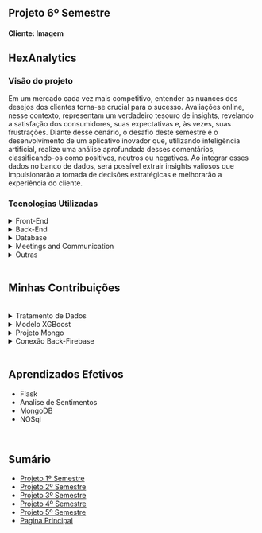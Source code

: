 <h2>Projeto 6º Semestre</h2>
<h4>Cliente: Imagem</h4>

<h2>HexAnalytics</h2>

<h3>Visão do projeto</h3>

<p>Em um mercado cada vez mais competitivo, entender as nuances dos desejos dos clientes torna-se crucial para o sucesso. Avaliações online, nesse contexto, representam um verdadeiro tesouro de insights, revelando a satisfação dos consumidores, suas expectativas e, às vezes, suas frustrações. Diante desse cenário, o desafio deste semestre é o desenvolvimento de um aplicativo inovador que, utilizando inteligência artificial, realize uma análise aprofundada desses comentários, classificando-os como positivos, neutros ou negativos. Ao integrar esses dados no banco de dados, será possível extrair insights valiosos que impulsionarão a tomada de decisões estratégicas e melhorarão a experiência do cliente.</p>


<h3>Tecnologias Utilizadas</h3>

<details>
<summary>Front-End</summary>

* [React](https://pt-br.legacy.reactjs.org/)
* [HTML](https://www.w3schools.com/html/)
* [CSS](https://www.w3schools.com/css/)

</details>

<details>
<summary>Back-End</summary>

- [Python](https://www.python.org/)
- [Flask](https://flask.palletsprojects.com/en/3.0.x/)
- [Jupyter](https://jupyter.org/)
- [XGBoost](https://xgboost.readthedocs.io/en/stable/)
</details>

<details>
<summary>Database</summary>

- [MongoDB](https://www.mongodb.com/atlas)
- [Firebase](https://firebase.google.com/?hl=pt-br)
</details>

<details>
<summary>Meetings and Communication</summary>

- [Discord](https://discord.com/?msclkid=b4f5af84b8f811ecbd81c127a0ae68a7)
- [Whatsapp](https://www.whatsapp.com/)
- [Slack](https://slack.com/intl/pt-br/?msclkid=c00e628eb8f811ecaef374bb86d7f056)
</details>


<details>
    <summary>Outras</summary>
    <br>

- [GitHub](https://github.com/)
- [Git](https://github.com/)
</details>

<br>


<h2>Minhas Contribuições</h2>
<br>

<details>
    <summary>Tratamento de Dados</summary>
    <p>Para treinar um modelo de aprendizagem de maquino é preciso preparar o dado e ajudei a fazer os passos pelo qual nossa base de treino passa</p>
    
```
  # Cria uma nova coluna para classificar entre comentários positivos(2), negativos(0) ou neutros(1) com base na nota:
dataset['feeling'] = np.where(dataset['overall_rating'] < 3, 0, np.where(dataset['overall_rating'] == 3, 1, 2))

# Mostra os primeiros registros do dataset
print("Primeiros registros do dataset:")
print(tabulate(dataset.head(10), headers='keys', tablefmt='pipe'))

# Criação da instância do lematizador e das stopwords
lemmatizer = WordNetLemmatizer()
stop_words = set(stopwords.words('portuguese'))

# Lista para armazenar os textos pré-processados
preprocessed_texts = []

# Itera sobre cada texto no dataset para pré-processamento
for text in dataset['review_text']:
    # Verifica se o texto é uma string
    if isinstance(text, str):
        # Converte para minúsculas
        text = text.lower()
        # Remove acentos
        text = ''.join(char for char in unicodedata.normalize('NFKD', text) if unicodedata.category(char) != 'Mn')
        # Remove números usando expressão regular
        text = re.sub(r'\d+', '', text)
        # Remove caracteres especiais (incluindo emojis)
        text = re.sub(r'[^\w\s]', '', text)
        # Remove pontuação
        text = text.translate(str.maketrans('', '', string.punctuation))
        # Remove espaços extras
        text = re.sub(r'\s+', ' ', text).strip()
        # Tokenização
        tokens = word_tokenize(text)
        # Lematização e remoção de stopwords
        tokens = [lemmatizer.lemmatize(word) for word in tokens if word.isalpha() and word.lower() not in stop_words]
        # Junta os tokens em texto novamente
        preprocessed_text = ' '.join(tokens)
        # Adiciona o texto pré-processado à lista
        preprocessed_texts.append(preprocessed_text)
    else:
        preprocessed_texts.append("")

# Substitui os textos originais pelos textos já preparados para análise
dataset['review_text'] = preprocessed_texts
```  
</details>

<details>
    <summary>Modelo XGBoost</summary>
    <p>O maior foco do projeto é a aprendizagem de maquina em analise de sentimentos, a equipe pesquisou e testou varios modelos e eu fiquei responsavel pelo XGBoost, que acabou sendo usando na versão final</p>
    
```
# Cria uma instância do modelo XGBoost
xgboost = xgb.XGBClassifier()

# Especifica o número de folds para a validação cruzada
num_folds = 5

#  Cria um objeto StratifiedKFold para garantir que as classes estejam balanceadas em cada divisão
kfold = StratifiedKFold(n_splits=num_folds, shuffle=True, random_state=42)

# Lista para armazenar as pontuações de acurácia de cada divisão (fold)
accuracy_scores = []

# Realiza a validação cruzada
for train_index, test_index in kfold.split(X_ngrams, Y):
    # Separa os dados em conjuntos de treino e teste para esta divisão
    X_train, X_test = X_ngrams[train_index], X_ngrams[test_index]
    Y_train, Y_test = Y[train_index], Y[test_index]

    # Calcula os pesos de amostra com base nas classes
    class_weights = np.zeros(len(Y_train))
    class_counts = np.bincount(Y_train)
    for i in range(len(class_counts)):
        class_weights[Y_train == i] = len(Y_train) / class_counts[i]
    
    # Treina o modelo XGBoost com pesos de amostra
    xgboost.fit(X_train, Y_train, sample_weight=class_weights)
```
</details>

<details>
    <summary>Projeto Mongo</summary>
    <p>Nesse semestre fomos introduzidos a bancos de dados não relacionais, eu fiquei encarregado de criar nosso projeto no Mongo Atlas e a pagina da wiki de como começar a usar a ferramenta</p>
    
* [Wiki Mongo projeto](https://github.com/GroupHextech/HEXTECH-API6sem/wiki/Mongo)
    
</details>

<details>
    <summary>Conexão Back-Firebase</summary>
    <p>Fui responsavel pela primeira versão da conexão com firebase e a aplicação, onde ele buscava as credenciais localmente e conectava com o cliente</p>
    
```
    cred = credentials.Certificate(
        os.path.join(
            os.path.dirname(__file__),
            r"D:\\Codigos\\Fatec\\api6\\firebase\\hex-imagem-firebase-adminsdk-us6mv-b020efced9.json"
        )
    )

    firebase_app = firebase_admin.initialize_app(cred)

    def init_firestore():
        fclient = firestore.client(app=firebase_app)
        return fclient

    fbd = firestore.client()
```
</details>

<br>

<h2>Aprendizados Efetivos</h2>

* Flask
* Analise de Sentimentos
* MongoDB
* NOSql

<br>

<h2>Sumário</h2>

* [Projeto 1º Semestre](https://github.com/AugustoTSantos/PortifolioApis/tree/main/1Semestre)
* [Projeto 2º Semestre](https://github.com/AugustoTSantos/PortifolioApis/tree/main/2Semestre)
* [Projeto 3º Semestre](https://github.com/AugustoTSantos/PortifolioApis/tree/main/3Semestre)
* [Projeto 4º Semestre](https://github.com/AugustoTSantos/PortifolioApis/tree/main/4Semestre)
* [Projeto 5º Semestre](https://github.com/AugustoTSantos/PortifolioApis/tree/main/5Semestre)
* [Pagina Principal](https://github.com/AugustoTSantos/PortifolioApis/blob/main/README.md)
